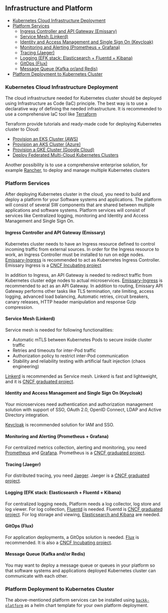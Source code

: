 ## Infrastructure and Platform

- [Kubernetes Cloud Infrastructure Deployment](#iac)
- [Platform Services](#platformservices)
  - [Ingress Controller and API Gateway (Emissary)](#ingressapigateway)
  - [Service Mesh (Linkerd)](#servicemesh)
  - [Identity and Access Management and Single Sign On (Keycloak)](#iamsso)
  - [Monitoring and Alerting (Prometheus + Grafana)](#monitoringandalerting)
  - [Tracing (Jaeger)](#tracing)
  - [Logging (EFK stack: Elasticsearch + Fluentd + Kibana)](#logging)
  - [GitOps (Flux)](#gitops)
  - [Message Queue (Kafka or/and Redis)](#messagequeue)
- [Platform Deployment to Kubernetes Cluster](#platformdeployment)

### <a name="iac"></a> Kubernetes Cloud Infrastructure Deployment

The cloud infrastructure needed for Kubernetes cluster should be deployed using Infrastructure as Code (IaC)
principle. The best way is to use a declarative way of defining the needed infrastructure.
It is recommended to use a comprehensive IaC tool like [Terraform](https://www.terraform.io/)

Terraform provide tutorials and ready-made code for deploying Kubernetes cluster to Cloud:
- [Provision an EKS Cluster (AWS)](https://learn.hashicorp.com/tutorials/terraform/eks?in=terraform/kubernetes)
- [Provision an AKS Cluster (Azure)](https://learn.hashicorp.com/tutorials/terraform/aks?in=terraform/kubernetes)
- [Provision a GKE Cluster (Google Cloud)](https://learn.hashicorp.com/tutorials/terraform/gke?in=terraform/kubernetes)
- [Deploy Federated Multi-Cloud Kubernetes Clusters](https://learn.hashicorp.com/tutorials/terraform/multicloud-kubernetes?in=terraform/kubernetes)

Another possibility is to use a comprehensive enterprise solution, for example [Rancher](https://rancher.com/), to deploy and manage multiple Kubernetes clusters

### <a name="platformservices"></a> Platform Services

After deploying Kubernetes cluster in the cloud, you need to build and deploy a platform for your
Software systems and applications. The platform will consist of several SW components that are shared
between multiple applications and software systems. Platform services will consist of services like Centralized
logging, monitoring and Identity and Access Management and Single Sign On.

#### <a name="ingressapigateway"></a> Ingress Controller and API Gateway (Emissary)

Kubernetes cluster needs to have an Ingress resource defined to control incoming traffic from external sources.
In order for the Ingress resource to work, an Ingress Controller must be installed to run on edge nodes. [Emissary-Ingress](https://github.com/emissary-ingress/emissary)
is recommended to act as Kubernetes Ingress Controller. Emissary Ingress is a [CNCF Incubating project](https://landscape.cncf.io/)

In addition to Ingress, an API Gateway is needed to redirect traffic from Kubernetes cluster edge nodes to actual
microservices. [Emissary-Ingress](https://github.com/emissary-ingress/emissary)
is recommended to act as an API Gateway. In addition to routing, Emissary API Gateway performs other tasks like TLS termination, rate limiting,
access logging, advanced load balancing, Automatic retries, circuit breakers, canary releases,
HTTP header manipulation and response Gzip compression.

#### <a name="servicemesh"></a> Service Mesh (Linkerd)

Service mesh is needed for following functionalities:

- Automatic mTLS between Kubernetes Pods to secure inside cluster traffic
- Retries and timeouts for inter-Pod traffic
- Authorization policy to restrict inter-Pod communication
- Stability and reliability testing with artificial fault injection (chaos engineering)

[Linkerd](https://linkerd.io/) is recommended as Service mesh. Linkerd is fast and lightweight,
and it is [CNCF graduated project](https://landscape.cncf.io/).

#### <a name="iamsso"></a> Identity and Access Management and Single Sign On (Keycloak)

Your microservices need authentication and authorization management solution
with support of SSO, OAuth 2.0, OpenID Connect, LDAP and Active Directory integration.

[Keycloak](https://www.keycloak.org/) is recommended solution for IAM and SSO.

#### <a name="monitoringandalerting"></a> Monitoring and Alerting (Prometheus + Grafana)

For centralized metrics collection, alerting and monitoring, you need [Prometheus](https://prometheus.io/)
and [Grafana](https://grafana.com/). Prometheus is a [CNCF graduated project](https://landscape.cncf.io/).

#### <a name="tracing"></a> Tracing (Jaeger)

For distributed tracing, you need [Jaeger](https://www.jaegertracing.io/).
Jaeger is a [CNCF graduated project](https://landscape.cncf.io/).

#### <a name="logging"></a> Logging (EFK stack: Elasticsearch + Fluentd + Kibana)

For centralized logging needs, Platform needs a log collector, log store and log viewer.
For log collection, [Fluentd](https://www.fluentd.org/) is needed. Fluentd is [CNCF graduated project](https://landscape.cncf.io/).
For log storage and viewing, [Elasticsearch and Kibana](https://www.elastic.co/) are needed.

#### <a name="gitops"></a> GitOps (Flux)

For application deployments, a GitOps solution is needed. [Flux](https://fluxcd.io/) is recommended. It
is also a [CNCF Incubating project](https://landscape.cncf.io/).

#### <a name="messagequeue"></a> Message Queue (Kafka and/or Redis)

You may want to deploy a message queue or queues in your platform so that software systems and applications deployed
Kubernetes cluster can communicate with each other.

### <a name="platformdeployment"></a> Platform Deployment to Kubernetes Cluster

The above-mentioned platform services can be installed using [`backk-platform`](https://github.com/backk-node/backk-platform) as a helm chart template
for your own platform deployment.
